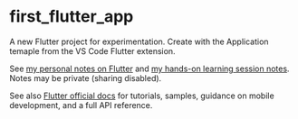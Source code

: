 # first_flutter_app

A new Flutter project for experimentation. Create with the Application temaple from the VS Code Flutter extension.

See [my personal notes on Flutter](https://www.notion.so/b389e5ff4bf04bc89784e30810e2fa31) and [my hands-on learning session notes](https://www.notion.so/cc468ab06cb442659a83c9f78d0e4972). Notes may be private (sharing disabled).

See also [Flutter official docs](https://docs.flutter.dev/) for tutorials,
samples, guidance on mobile development, and a full API reference.
